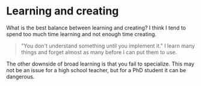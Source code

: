 # Learning and creating

What is the best balance between learning and creating? I think I tend to spend too much time learning and not enough time creating. 

>"You don't understand something until you implement it." 
I learn many things and forget almost as many before I can put them to use.

The other downside of broad learning is that you fail to specialize. This may not be an issue for a high school teacher, but for a PhD student it can be dangerous.